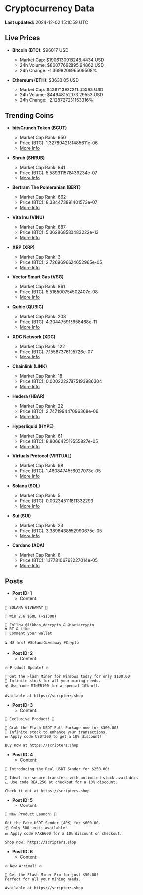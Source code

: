# Cryptocurrency Data

**Last updated:** 2024-12-02 15:10:59 UTC

## Live Prices
- **Bitcoin (BTC)**: $96017 USD
  - Market Cap: $1906130918248.4434 USD
  - 24h Volume: $80077692895.94862 USD
  - 24h Change: -1.369820996509508%

- **Ethereum (ETH)**: $3633.05 USD
  - Market Cap: $438713922211.45593 USD
  - 24h Volume: $44948152073.29553 USD
  - 24h Change: -2.128727231153316%

## Trending Coins
- **bitsCrunch Token (BCUT)**
  - Market Cap Rank: 950
  - Price (BTC): 1.3278942181485611e-06
  - [More Info](https://www.coingecko.com/en/coins/bitscrunch-token)

- **Shrub (SHRUB)**
  - Market Cap Rank: 841
  - Price (BTC): 5.589311578439234e-07
  - [More Info](https://www.coingecko.com/en/coins/shrub)

- **Bertram The Pomeranian (BERT)**
  - Market Cap Rank: 662
  - Price (BTC): 8.384473891401573e-07
  - [More Info](https://www.coingecko.com/en/coins/bertram-the-pomeranian)

- **Vita Inu (VINU)**
  - Market Cap Rank: 887
  - Price (BTC): 5.362868580483222e-13
  - [More Info](https://www.coingecko.com/en/coins/vita-inu)

- **XRP (XRP)**
  - Market Cap Rank: 3
  - Price (BTC): 2.7269696624652965e-05
  - [More Info](https://www.coingecko.com/en/coins/xrp)

- **Vector Smart Gas (VSG)**
  - Market Cap Rank: 861
  - Price (BTC): 5.516500754502407e-08
  - [More Info](https://www.coingecko.com/en/coins/vector-smart-gas)

- **Qubic (QUBIC)**
  - Market Cap Rank: 208
  - Price (BTC): 4.304475913658468e-11
  - [More Info](https://www.coingecko.com/en/coins/qubic)

- **XDC Network (XDC)**
  - Market Cap Rank: 122
  - Price (BTC): 7.15587376105726e-07
  - [More Info](https://www.coingecko.com/en/coins/xdc-network)

- **Chainlink (LINK)**
  - Market Cap Rank: 18
  - Price (BTC): 0.00022227875193986304
  - [More Info](https://www.coingecko.com/en/coins/chainlink)

- **Hedera (HBAR)**
  - Market Cap Rank: 22
  - Price (BTC): 2.747199447096368e-06
  - [More Info](https://www.coingecko.com/en/coins/hedera)

- **Hyperliquid (HYPE)**
  - Market Cap Rank: 61
  - Price (BTC): 8.806642519555827e-05
  - [More Info](https://www.coingecko.com/en/coins/hyperliquid)

- **Virtuals Protocol (VIRTUAL)**
  - Market Cap Rank: 98
  - Price (BTC): 1.4608474556027073e-05
  - [More Info](https://www.coingecko.com/en/coins/virtual-protocol)

- **Solana (SOL)**
  - Market Cap Rank: 5
  - Price (BTC): 0.002345111811332293
  - [More Info](https://www.coingecko.com/en/coins/solana)

- **Sui (SUI)**
  - Market Cap Rank: 23
  - Price (BTC): 3.3898438552990675e-05
  - [More Info](https://www.coingecko.com/en/coins/sui)

- **Cardano (ADA)**
  - Market Cap Rank: 8
  - Price (BTC): 1.1778106763227014e-05
  - [More Info](https://www.coingecko.com/en/coins/cardano)

## Posts
- **Post ID: 1**
  - Content:
```
🚀 SOLANA GIVEAWAY 🚀

🎁 Win 2.6 $SOL (~$1300)

🤝 Follow @likhon_decrypto & @fariacrypto
❤️ RT & Like
💬 Comment your wallet

⏳ 48 hrs! #SolanaGiveaway #Crypto
```

- **Post ID: 2**
  - Content:
```
🔥 Product Update! 🔥

🚀 Get the Flash Miner for Windows today for only $100.00!
🔋 Infinite stock for all your mining needs.
💰 Use code MINER100 for a special 10% off.

Available at https://scripters.shop
```

- **Post ID: 3**
  - Content:
```
🎁 Exclusive Product! 🎁

💸 Grab the Flash USDT Full Package now for $300.00!
🎉 Infinite stock to enhance your transactions.
💵 Apply code USDT300 to get a 10% discount!

Buy now at https://scripters.shop
```

- **Post ID: 4**
  - Content:
```
💎 Introducing the Real USDT Sender for $250.00!

💼 Ideal for secure transfers with unlimited stock available.
💵 Use code REAL250 at checkout for a 10% discount.

Check it out at https://scripters.shop
```

- **Post ID: 5**
  - Content:
```
🚀 New Product Launch! 🚀

Get the Fake USDT Sender [APK] for $600.00.
📦 Only 500 units available!
💵 Apply code FAKE600 for a 10% discount on checkout.

Shop now: https://scripters.shop
```

- **Post ID: 6**
  - Content:
```
🔥 New Arrival! 🔥

💸 Get the Flash Miner Pro for just $50.00!
Perfect for all your mining needs.

Available at https://scripters.shop
```

